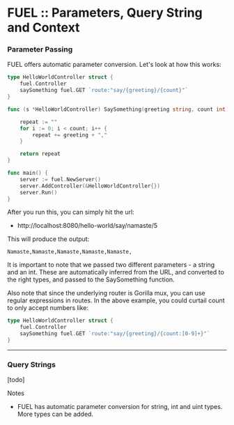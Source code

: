 # FUEL :: Parameters, Query String and Context

### Parameter Passing

FUEL offers automatic parameter conversion. Let's look at how this works:

```go
type HelloWorldController struct {
	fuel.Controller
	saySomething fuel.GET `route:"say/{greeting}/{count}"`
}

func (s *HelloWorldController) SaySomething(greeting string, count int) string {

	repeat := ""
	for i := 0; i < count; i++ {
		repeat += greeting + ","
	}

    return repeat
}

func main() {
	server := fuel.NewServer()
	server.AddController(&HelloWorldController{})
	server.Run()
}
```
After you run this, you can simply hit the url:
 - http://localhost:8080/hello-world/say/namaste/5

This will produce the output:
```
Namaste,Namaste,Namaste,Namaste,Namaste,
```

It is important to note that we passed two different parameters - a string and an int. These are automatically inferred from the URL, and converted to the right types, and passed to the SaySomething function.

Also note that since the underlying router is Gorilla mux, you can use regular expressions in routes. In the above example, you could curtail count to only accept numbers like:

```go
type HelloWorldController struct {
	fuel.Controller
	saySomething fuel.GET `route:"say/{greeting}/{count:[0-9]+}"`
}
```

---

### Query Strings

[todo]


Notes
- FUEL has automatic parameter conversion for string, int and uint types. More types can be added. 
